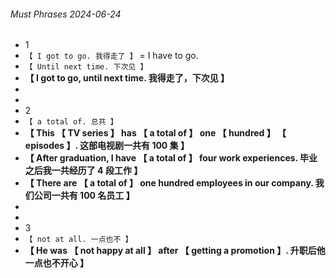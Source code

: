 ###### Must Phrases 2024-06-24

- 1
- `【 I got to go. 我得走了 】` = I have to go.
- `【 Until next time. 下次见 】`
- **【 I got to go, until next time. 我得走了，下次见 】**
-
-
- 2
- `【 a total of. 总共 】`
- **【 This 【 TV series 】 has 【 a total of 】 one 【 hundred 】 【 episodes 】. 这部电视剧一共有 100 集 】**
- **【 After graduation, I have 【 a total of 】 four work experiences. 毕业之后我一共经历了 4 段工作 】**
- **【 There are 【 a total of 】 one hundred employees in our company. 我们公司一共有 100 名员工 】**
-
-
- 3
- `【 not at all. 一点也不 】`
- **【 He was 【 not happy at all 】 after 【 getting a promotion 】. 升职后他一点也不开心 】**
